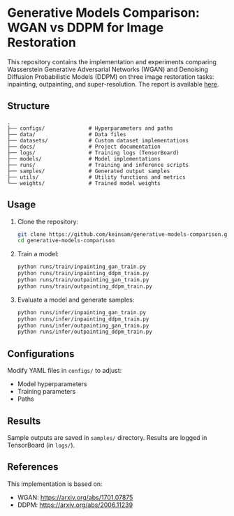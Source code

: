 # Generative Models Comparison: WGAN vs DDPM for Image Restoration

This repository contains the implementation and experiments comparing Wasserstein Generative Adversarial Networks (WGAN) and Denoising Diffusion Probabilistic Models (DDPM) on three image restoration tasks: inpainting, outpainting, and super-resolution. The report is available [here](https://keinsam.github.io/generative-models-comparison/report.pdf).

## Structure

```
.
├── configs/              # Hyperparameters and paths
├── data/                 # Data files
├── datasets/             # Custom dataset implementations
├── docs/                 # Project documentation
├── logs/                 # Training logs (TensorBoard)
├── models/               # Model implementations
├── runs/                 # Training and inference scripts
├── samples/              # Generated output samples
├── utils/                # Utility functions and metrics
└── weights/              # Trained model weights
```

## Usage

1. Clone the repository:
   ```bash
   git clone https://github.com/keinsam/generative-models-comparison.git
   cd generative-models-comparison
   ```

2. Train a model:
   ```bash
   python runs/train/inpainting_gan_train.py
   python runs/train/inpainting_ddpm_train.py
   python runs/train/outpainting_gan_train.py
   python runs/train/outpainting_ddpm_train.py
   ```

3. Evaluate a model and generate samples:
   ```bash
   python runs/infer/inpainting_gan_train.py
   python runs/infer/inpainting_ddpm_train.py
   python runs/infer/outpainting_gan_train.py
   python runs/infer/outpainting_ddpm_train.py
   ```

## Configurations

Modify YAML files in `configs/` to adjust:
- Model hyperparameters
- Training parameters
- Paths

## Results

Sample outputs are saved in `samples/` directory. Results are logged in TensorBoard (in `logs/`).

## References

This implementation is based on:
- WGAN: https://arxiv.org/abs/1701.07875
- DDPM: https://arxiv.org/abs/2006.11239